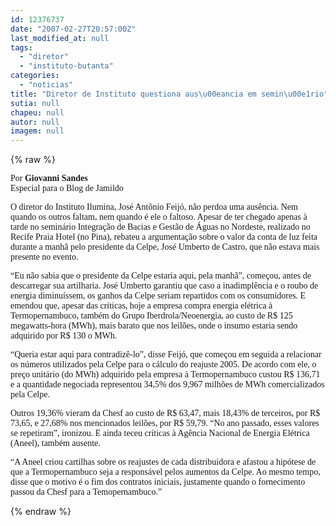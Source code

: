 ```yaml
---
id: 12376737
date: "2007-02-27T20:57:00Z"
last_modified_at: null
tags:
  - "diretor"
  - "instituto-butanta"
categories:
  - "noticias"
title: "Diretor de Instituto questiona aus\u00eancia em semin\u00e1rio"
sutia: null
chapeu: null
autor: null
imagem: null
---
```

{% raw %}
<p><P><FONT face=Verdana>Por <STRONG>Giovanni Sandes</STRONG><BR>Especial para&nbsp;o Blog de Jamildo</FONT></P></p>
<p><P><FONT face=Verdana>O diretor do Instituto Ilumina, José Antônio Feijó, não perdoa uma ausência. Nem quando os outros faltam, nem quando é ele o faltoso. Apesar de ter chegado apenas à tarde no seminário Integração de Bacias e Gestão de Águas no Nordeste, realizado no Recife Praia Hotel (no Pina), rebateu a argumentação sobre o valor da conta de luz feita durante a manhã pelo presidente da Celpe, José Umberto de Castro, que não estava mais presente no evento.</FONT></P></p>
<p><P><FONT face=Verdana>“Eu não sabia que o presidente da Celpe estaria aqui, pela manhã”, começou, antes de descarregar sua artilharia. José Umberto garantiu que caso a inadimplência e o roubo de energia diminuíssem, os ganhos da Celpe seriam repartidos com os consumidores. E emendou que, apesar das críticas, hoje a empresa compra energia elétrica à Termopernambuco, também do Grupo Iberdrola/Neoenergia, ao custo de R$ 125 megawatts-hora (MWh), mais barato que nos leilões, onde o insumo estaria sendo adquirido por R$ 130 o MWh.</FONT></P></p>
<p><P><FONT face=Verdana>“Queria estar aqui para contradizê-lo”, disse Feijó, que começou em seguida a relacionar os números utilizados pela Celpe para o cálculo do reajuste 2005. De acordo com ele, o preço unitário (do MWh) adquirido pela empresa à Termopernambuco custou R$ 136,71 e a quantidade negociada representou 34,5% dos 9,967 milhões de MWh comercializados pela Celpe. </FONT></P></p>
<p><P><FONT face=Verdana>Outros 19,36% vieram da Chesf ao custo de R$ 63,47, mais 18,43% de terceiros, por R$ 73,65, e 27,68% nos mencionados leilões, por R$ 59,79. “No ano passado, esses valores se repetiram”, ironizou. E ainda teceu críticas à Agência Nacional de Energia Elétrica (Aneel), também ausente.</FONT></P></p>
<p><P><FONT face=Verdana>“A Aneel criou cartilhas sobre os reajustes de cada distribuidora e afastou a hipótese de que a Termopernambuco seja a responsável pelos aumentos da Celpe. Ao mesmo tempo, disse que o motivo é o fim dos contratos iniciais, justamente quando o fornecimento passou da Chesf para a Temopernambuco.”&nbsp;</FONT></P> </p>
{% endraw %}